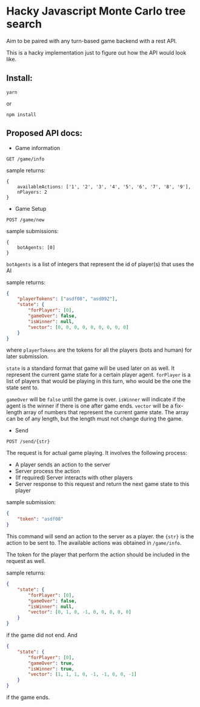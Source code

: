 # Hacky Javascript Monte Carlo tree search

Aim to be paired with any turn-based game backend with a rest API.

This is a hacky implementation just to figure out
 how the API would look like.

## Install:
```
yarn
```
or
```
npm install
```

## Proposed API docs:
* Game information
```$xslt
GET /game/info
```
sample returns:
```$json
{
    availableActions: ['1', '2', '3', '4', '5', '6', '7', '8', '9'],
    nPlayers: 2
}
```

* Game Setup
```$xslt
POST /game/new
```

sample submissions:
```$json
{
    botAgents: [0]
}
```
`botAgents` is a list of integers that represent the id
of player(s) that uses the AI

sample returns:
```json
{
    "playerTokens": ["asdf08", "asd092"],
    "state": {
        "forPlayer": [0],
        "gameOver": false,
        "isWinner": null,
        "vector": [0, 0, 0, 0, 0, 0, 0, 0, 0]
    }
}
```
where `playerTokens` are the tokens for all the players
(bots and human) for later submission.

`state` is a standard format that game will be used later on
as well. It represent the current game state
for a certain player agent.
`forPlayer` is a list of players that would be playing
in this turn,
who would be the one the state sent to.

`gameOver` will be `false` until the game is over.
`isWinner` will indicate if the agent is the winner if
there is one after game ends. 
`vector` will be a fix-length array of numbers that represent
the current game state.
The array can be of any length,
but the length must not change during the game.

* Send
```$xslt
POST /send/{str}
```
The request is for actual game playing.
It involves the following process:
* A player sends an action to the server
* Server process the action
* (If required) Server interacts with other players
* Server response to this request and return
 the next game state to this player


sample submission:
```json
{
    "token": "asdf08"
}
```
This command will send an action to the server
as a player. the `{str}` is the action to be sent to.
The available actions was obtained in `/game/info`.

The token for the player that perform the action
should be included in the request as well.

sample returns:
```json
{
    "state": {
        "forPlayer": [0],
        "gameOver": false,
        "isWinner": null,
        "vector": [0, 1, 0, -1, 0, 0, 0, 0, 0]
    }
}
```
if the game did not end. And

```json
{
    "state": {
        "forPlayer": [0],
        "gameOver": true,
        "isWinner": true,
        "vector": [1, 1, 1, 0, -1, -1, 0, 0, -1]
    }
}
```
if the game ends.
